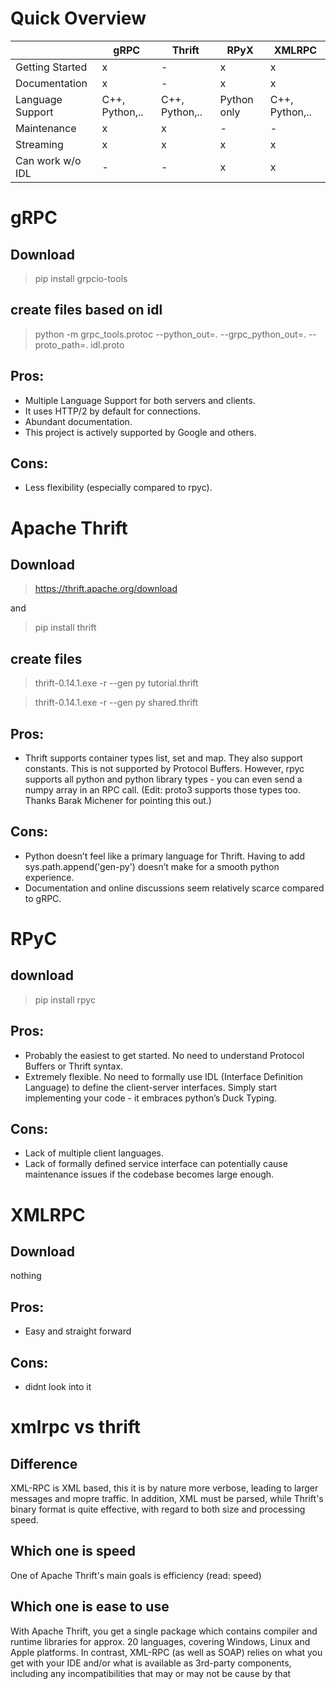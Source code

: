 # Quick Overview

|                  | gRPC           | Thrift         | RPyX        | XMLRPC |
|------------------|----------------|----------------|-------------|--------|
| Getting Started  | x              | -              | x           | x      |
| Documentation    | x              | -              | x           | x      |
| Language Support | C++, Python,.. | C++, Python,.. | Python only |  C++, Python,.. |
| Maintenance      | x              | x              | -           | -      |
| Streaming        | x              | x              | x           | x      |
| Can work w/o IDL  | -              | -              | x           | x      |

# gRPC

## Download

>pip install grpcio-tools

## create files based on idl
>python -m grpc_tools.protoc --python_out=. --grpc_python_out=. --proto_path=. idl.proto

## Pros:

- Multiple Language Support for both servers and clients.
- It uses HTTP/2 by default for connections.
- Abundant documentation.
- This project is actively supported by Google and others.
## Cons:

- Less flexibility (especially compared to rpyc).

# Apache Thrift 

## Download 
>https://thrift.apache.org/download

and

>pip install thrift

## create files

>thrift-0.14.1.exe -r --gen py tutorial.thrift 

>thrift-0.14.1.exe -r --gen py shared.thrift

## Pros:

- Thrift supports container types list, set and map. They also support constants. This is not supported by Protocol Buffers. However, rpyc supports all python and python library types - you can even send a numpy array in an RPC call. (Edit: proto3 supports those types too. Thanks Barak Michener for pointing this out.)

## Cons:

- Python doesn’t feel like a primary language for Thrift. Having to add sys.path.append('gen-py') doesn’t make for a smooth python experience.
- Documentation and online discussions seem relatively scarce compared to gRPC.

# RPyC

## download

> pip install rpyc

## Pros:

- Probably the easiest to get started. No need to understand Protocol Buffers or Thrift syntax.
- Extremely flexible. No need to formally use IDL (Interface Definition Language) to define the client-server interfaces. Simply start implementing your code - it embraces python’s Duck Typing.

## Cons:

- Lack of multiple client languages.
- Lack of formally defined service interface can potentially cause maintenance issues if the codebase becomes large enough.

# XMLRPC

## Download

nothing

## Pros:

- Easy and straight forward

## Cons:

- didnt look into it

# xmlrpc vs thrift

## Difference

XML-RPC is XML based, this it is by nature more verbose, leading to larger messages and mopre traffic. In addition, XML must be parsed, while Thrift's binary format is quite effective, with regard to both size and processing speed.

## Which one is speed

One of Apache Thrift's main goals is efficiency (read: speed)

## Which one is ease to use

With Apache Thrift, you get a single package which contains compiler and runtime libraries for approx. 20 languages, covering Windows, Linux and Apple platforms. In contrast, XML-RPC (as well as SOAP) relies on what you get with your IDE and/or what is available as 3rd-party components, including any incompatibilities that may or may not be cause by that
